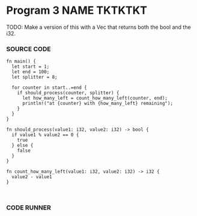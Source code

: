 # Program 3 NAME TKTKTKT

TODO: Make a version of this with a Vec that returns
both the bool and the i32.

### SOURCE CODE

```rust, noplayground, EXAMPLE1
fn main() {
  let start = 1;
  let end = 100;
  let splitter = 8;

  for counter in start..=end {
    if should_process(counter, splitter) {
      let how_many_left = count_how_many_left(counter, end);
      println!("at {counter} with {how_many_left} remaining");
    }
  }
}

fn should_process(value1: i32, value2: i32) -> bool {
  if value1 % value2 == 0 {
    true
  } else {
    false
  }
}

fn count_how_many_left(value1: i32, value2: i32) -> i32 {
  value2 - value1
}



```

### CODE RUNNER

```rust, editable, CODE1

```
